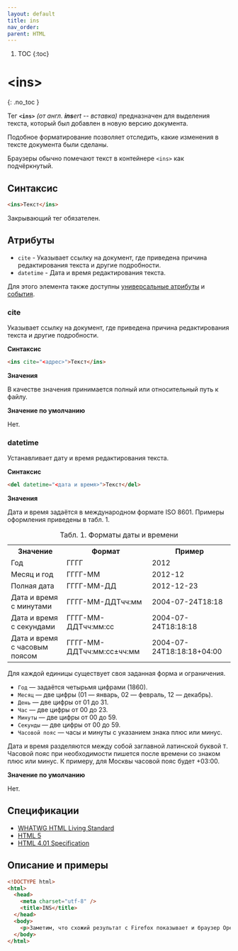 ```yaml
---
layout: default
title: ins
nav_order:
parent: HTML
---
```


<!-- prettier-ignore-start -->
1. TOC
{:toc}

# &lt;ins&gt;
{: .no_toc }
<!-- prettier-ignore-end -->

Тег **`<ins>`** _(от англ. **ins**ert -- вставка)_ предназначен для выделения текста, который был добавлен в новую версию документа.

Подобное форматирование позволяет отследить, какие изменения в тексте документа были сделаны.

Браузеры обычно помечают текст в контейнере `<ins>` как подчёркнутый.

## Синтаксис

```html
<ins>Текст</ins>
```

Закрывающий тег обязателен.

## Атрибуты

- `cite` - Указывает ссылку на документ, где приведена причина редактирования текста и другие подробности.
- `datetime` - Дата и время редактирования текста.

Для этого элемента также доступны [универсальные атрибуты](/lib/uni-attr/) и [события](/lib/events/).

### cite

Указывает ссылку на документ, где приведена причина редактирования текста и другие подробности.

**Синтаксис**

```html
<ins cite="<адрес>">Текст</ins>
```

**Значения**

В качестве значения принимается полный или относительный путь к файлу.

**Значение по умолчанию**

Нет.

### datetime

Устанавливает дату и время редактирования текста.

**Синтаксис**

```html
<del datetime="<дата и время>">Текст</del>
```

**Значения**

Дата и время задаётся в международном формате ISO 8601. Примеры оформления приведены в табл. 1.

<table>
<caption>Табл. 1. Форматы даты и времени</caption>
<tr><th>Значение</th><th>Формат</th><th>Пример</th></tr>
<tr><td>Год</td><td>ГГГГ</td><td>2012</td></tr>
<tr><td>Месяц и год</td><td>ГГГГ-ММ</td><td>2012-12</td></tr>
<tr><td>Полная дата</td><td>ГГГГ-ММ-ДД</td><td>2012-12-23</td></tr>
<tr><td>Дата и время с минутами</td><td>ГГГГ-ММ-ДДTчч:мм</td><td>2004-07-24T18:18</td></tr>
<tr><td>Дата и время с секундами</td><td>ГГГГ-ММ-ДДTчч:мм:сс</td><td>2004-07-24T18:18:18</td></tr>
<tr><td>Дата и время с часовым поясом</td><td>ГГГГ-ММ-ДДTчч:мм:сс±чч:мм</td><td>2004-07-24T18:18:18+04:00</td></tr>
</table>

Для каждой единицы существует своя заданная форма и ограничения.

- `Год` — задаётся четырьмя цифрами (1860).
- `Месяц` — две цифры (01 — январь, 02 — февраль, 12 — декабрь).
- `День` — две цифры от 01 до 31.
- `Час` — две цифры от 00 до 23.
- `Минуты` — две цифры от 00 до 59.
- `Секунды` — две цифры от 00 до 59.
- `Часовой пояс` — часы и минуты с указанием знака плюс или минус.

Дата и время разделяются между собой заглавной латинской буквой `T`. Часовой пояс при необходимости пишется после времени со знаком плюс или минус. К примеру, для Москвы часовой пояс будет +03:00.

**Значение по умолчанию**

Нет.

## Спецификации

- [WHATWG HTML Living Standard](https://html.spec.whatwg.org/multipage/semantics.html#the-ins-element)
- [HTML 5](http://www.w3.org/TR/html5/edits.html#the-ins-element)
- [HTML 4.01 Specification](http://www.w3.org/TR/html401/struct/text.html#h-9.4)

## Описание и примеры

```html
<!DOCTYPE html>
<html>
  <head>
    <meta charset="utf-8" />
    <title>INS</title>
  </head>
  <body>
    <p>Заметим, что схожий результат с Firefox показывает и браузер Opera, но, как видно на рис. 1, в последующих версиях <del>этот недостаток был устранен</del> <ins>подход разработчиков этого браузера был изменен</ins>.</p>
  </body>
</html>
```
